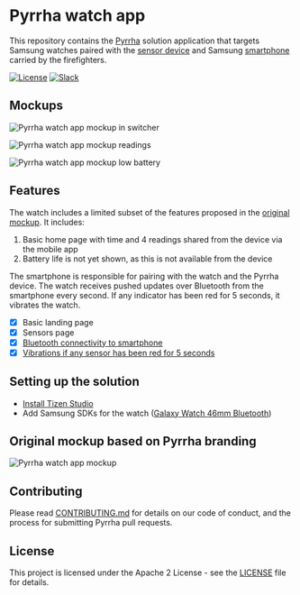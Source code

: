 # Pyrrha watch app

This repository contains the [Pyrrha](https://github.com/Pyrrha-Platform/Pyrrha) solution application that targets Samsung watches paired with the [sensor device](https://github.com/Pyrrha-Platform/Pyrrha-Firmware) and Samsung [smartphone](https://github.com/Pyrrha-Platform/Pyrrha-Watch-App) carried by the firefighters.

[![License](https://img.shields.io/badge/License-Apache2-blue.svg)](https://www.apache.org/licenses/LICENSE-2.0) [![Slack](https://img.shields.io/badge/Join-Slack-blue)](https://callforcode.org/slack)

## Mockups

![Pyrrha watch app mockup in switcher](img/Watch-001.png)

![Pyrrha watch app mockup readings](img/Watch-002.png)

![Pyrrha watch app mockup low battery](img/Watch-003.png)

## Features

The watch includes a limited subset of the features proposed in the [original mockup](#original-mockup). It includes:

1. Basic home page with time and 4 readings shared from the device via the mobile app
2. Battery life is not yet shown, as this is not available from the device

The smartphone is responsible for pairing with the watch and the Pyrrha device. The watch receives pushed updates over Bluetooth from the smartphone every second. If any indicator has been red for 5 seconds, it vibrates the watch.

- [x] Basic landing page
- [x] Sensors page
- [x] [Bluetooth connectivity to smartphone](https://docs.tizen.org/application/web/guides/connectivity/bluetooth/)
- [x] [Vibrations if any sensor has been red for 5 seconds](https://docs.tizen.org/application/web/guides/notification/notification/#creating-simple-notifications)

## Setting up the solution

- [Install Tizen Studio](https://developer.samsung.com/galaxy-watch-develop/creating-your-first-app/web-companion/setup-sdk.html)
- Add Samsung SDKs for the watch ([Galaxy Watch 46mm Bluetooth](https://www.samsung.com/es/wearables/galaxy-watch-r800/))

## Original mockup based on Pyrrha branding

![Pyrrha watch app mockup](img/pyrrha-watch-mockups.jpg)

## Contributing

Please read [CONTRIBUTING.md](CONTRIBUTING.md) for details on our code of conduct, and the process for submitting Pyrrha pull requests.

## License

This project is licensed under the Apache 2 License - see the [LICENSE](LICENSE) file for details.
